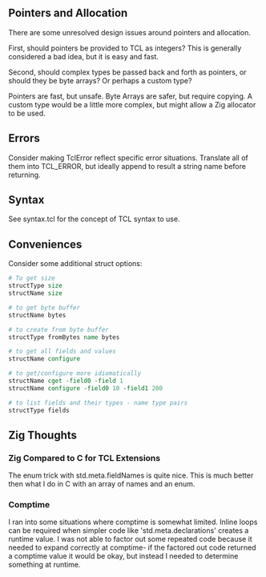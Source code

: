 
## Pointers and Allocation

There are some unresolved design issues around pointers and allocation.

First, should pointers be provided to TCL as integers? This is generally
considered a bad idea, but it is easy and fast.

Second, should complex types be passed back and forth as pointers, or
should they be byte arrays? Or perhaps a custom type?

Pointers are fast, but unsafe.
Byte Arrays are safer, but require copying.
A custom type would be a little more complex, but might allow a Zig allocator to be used.


## Errors

Consider making TclError reflect specific error situations.
Translate all of them into TCL_ERROR, but ideally append to result a string name before returning.


## Syntax

See syntax.tcl for the concept of TCL syntax to use.

## Conveniences

Consider some additional struct options:

```tcl
# To get size
structType size
structName size

# to get byte buffer
structName bytes

# to create from byte buffer
structType fromBytes name bytes 

# to get all fields and values
structName configure

# to get/configure more idiomatically
structName cget -field0 -field 1
structName configure -field0 10 -field1 200

# to list fields and their types - name type pairs
structType fields
```

## Zig Thoughts

### Zig Compared to C for TCL Extensions

The enum trick with std.meta.fieldNames is quite nice. This is much better
then what I do in C with an array of names and an enum.

### Comptime

I ran into some situations where comptime is somewhat limited. Inline loops can be required
when simpler code like 'std.meta.declarations' creates a runtime value.
I was not able to factor out some repeated code because it needed to expand correctly at comptime-
if the factored out code returned a comptime value it would be okay, but instead I needed
to determine something at runtime.

